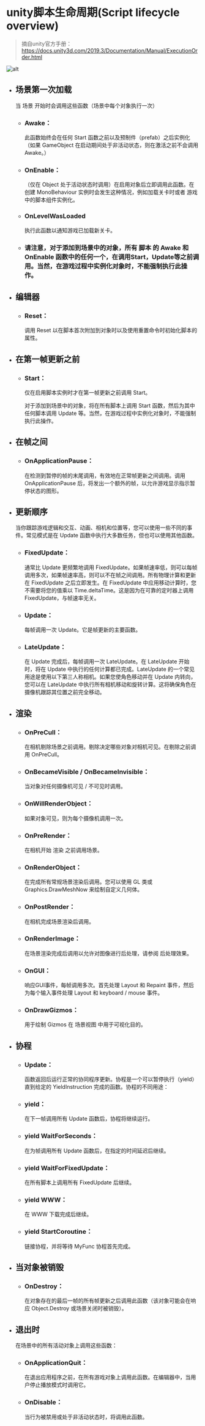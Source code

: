 # unity脚本生命周期(Script lifecycle overview)
>摘自unity官方手册：https://docs.unity3d.com/2019.3/Documentation/Manual/ExecutionOrder.html

![alt](https://raw.githubusercontent.com/Gatongone/ImageContainer/main/Others/unity%20Mono%E8%84%9A%E6%9C%AC%E7%94%9F%E5%91%BD%E5%91%A8%E6%9C%9F.png)

* ## 场景第一次加载
  当 场景 开始时会调用这些函数（场景中每个对象执行一次）

   * ### Awake：
        此函数始终会在任何 Start 函数之前以及预制件（prefab）之后实例化（如果 GameObject 在启动期间处于非活动状态，则在激活之前不会调用 Awake。）
   * ### OnEnable：
       （仅在 Object 处于活动状态时调用）在启用对象后立即调用此函数。在创建 MonoBehaviour 实例时会发生这种情况，例如加载关卡时或者 游戏 中的脚本组件实例化。
   * ### OnLevelWasLoaded
        执行此函数以通知游戏已加载新关卡。
   * ### 请注意，对于添加到场景中的对象，所有 脚本 的 Awake 和 OnEnable 函数中的任何一个，在调用Start，Update等之前调用。当然，在游戏过程中实例化对象时，不能强制执行此操作。

* ## 编辑器
   * ### Reset：
        调用 Reset 以在脚本首次附加到对象时以及使用重置命令时初始化脚本的属性。

* ## 在第一帧更新之前
   * ### Start：
        仅在启用脚本实例时才在第一帧更新之前调用 Start。

        对于添加到场景中的对象，将在所有脚本上调用 Start 函数，然后为其中任何脚本调用 Update 等。当然，在游戏过程中实例化对象时，不能强制执行此操作。

* ## 在帧之间
   * ### OnApplicationPause：
        在检测到暂停的帧的末尾调用，有效地在正常帧更新之间调用。调用 OnApplicationPause 后，将发出一个额外的帧，以允许游戏显示指示暂停状态的图形。
* ## 更新顺序
    当你跟踪游戏逻辑和交互、动画、相机和位置等，您可以使用一些不同的事件。常见模式是在 Update 函数中执行大多数任务，但也可以使用其他函数。

   * ### FixedUpdate：
        通常比 Update 更频繁地调用 FixedUpdate。如果帧速率低，则可以每帧调用多次，如果帧速率高，则可以不在帧之间调用。所有物理计算和更新在 FixedUpdate 之后立即发生。在 FixedUpdate 中应用移动计算时，您不需要将您的值乘以 Time.deltaTime。这是因为在可靠的定时器上调用 FixedUpdate，与帧速率无关。
   * ### Update： 
        每帧调用一次 Update。它是帧更新的主要函数。
   * ### LateUpdate： 
        在 Update 完成后，每帧调用一次 LateUpdate。在 LateUpdate 开始时，将在 Update 中执行的任何计算都已完成。LateUpdate 的一个常见用途是使用以下第三人称相机。如果您使角色移动并在 Update 内转向，您可以在 LateUpdate 中执行所有相机移动和旋转计算。这将确保角色在摄像机跟踪其位置之前完全移动。
* ## 渲染
   * ### OnPreCull：
        在相机剔除场景之前调用。剔除决定哪些对象对相机可见。在剔除之前调用 OnPreCull。

   * ### OnBecameVisible / OnBecameInvisible：
        当对象对任何摄像机可见 / 不可见时调用。

   * ### OnWillRenderObject：
        如果对象可见，则为每个摄像机调用一次。

   * ### OnPreRender：
        在相机开始 渲染 之前调用场景。

   * ### OnRenderObject：
        在完成所有常规场景渲染后调用。您可以使用 GL 类或 Graphics.DrawMeshNow 来绘制自定义几何体。

   * ### OnPostRender：
        在相机完成场景渲染后调用。

   * ### OnRenderImage：
        在场景渲染完成后调用以允许对图像进行后处理，请参阅 后处理效果。

   * ### OnGUI：
        响应GUI事件，每帧调用多次。首先处理 Layout 和 Repaint 事件，然后为每个输入事件处理 Layout 和 keyboard / mouse 事件。

   * ### OnDrawGizmos：
        用于绘制 Gizmos 在 场景视图 中用于可视化目的。

* ## 协程
   * ### Update：
        函数返回后运行正常的协同程序更新。协程是一个可以暂停执行（yield）直到给定的 YieldInstruction 完成的函数。协程的不同用途：

   * ### yield：
        在下一帧调用所有 Update 函数后，协程将继续运行。

   * ### yield WaitForSeconds：
        在为帧调用所有 Update 函数后，在指定的时间延迟后继续。

   * ### yield WaitForFixedUpdate：
        在所有脚本上调用所有 FixedUpdate 后继续。

   * ### yield WWW：
        在 WWW 下载完成后继续。

   * ### yield StartCoroutine：
        链接协程，并将等待 MyFunc 协程首先完成。

* ## 当对象被销毁
   * ### OnDestroy：
        在对象存在的最后一帧的所有帧更新之后调用此函数（该对象可能会在响应 Object.Destroy 或场景关闭时被销毁）。
* ## 退出时
    在场景中的所有活动对象上调用这些函数：

   * ### OnApplicationQuit：
        在退出应用程序之前，在所有游戏对象上调用此函数。在编辑器中，当用户停止播放模式时调用它。

   * ### OnDisable：
        当行为被禁用或处于非活动状态时，将调用此函数。